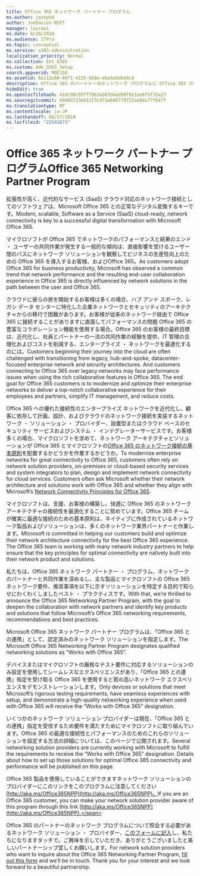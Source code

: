 ```yaml
---
title: Office 365 ネットワーク パートナー プログラム
ms.author: josephd
author: JoeDavies-MSFT
manager: laurawi
ms.date: 8/20/2018
ms.audience: ITPro
ms.topic: conceptual
ms.service: o365-administration
localization_priority: Normal
ms.collection: Ent_O365
ms.custom: Adm_O365_Setup
search.appverid: MOE150
ms.assetid: 8a113a50-0071-4155-bb8e-eba5a8dbd4c8
description: Office 365 のパートナーのネットワーク プログラムに Office 365 の操作として認定を取得するためにデバイスを使用します。
hideEdit: true
ms.openlocfilehash: 41dc90c95fff9b3abb7d4ed90f9e1ee6f5f35a17
ms.sourcegitcommit: 69d60723e611f3c973a6d6779722aa9da77f647f
ms.translationtype: MT
ms.contentlocale: ja-JP
ms.lasthandoff: 08/27/2018
ms.locfileid: "22541673"
---
```

# <a name="office-365-networking-partner-program"></a><span data-ttu-id="d8a5a-103">Office 365 ネットワーク パートナー プログラム</span><span class="sxs-lookup"><span data-stu-id="d8a5a-103">Office 365 Networking Partner Program</span></span>

<span data-ttu-id="d8a5a-104">拡張性が高く、近代的なサービス (SaaS) クラウド対応のネットワーク接続としてのソフトウェアは、Microsoft Office 365 との正常なデジタル変換するキーです。</span><span class="sxs-lookup"><span data-stu-id="d8a5a-104">Modern, scalable, Software as a Service (SaaS) cloud-ready, network connectivity is key to a successful digital transformation with Microsoft Office 365.</span></span>  

<span data-ttu-id="d8a5a-105">マイクロソフトが Office 365 でネットワークのパフォーマンスと結果のエンド ・ ユーザーの共同作業が発生する一般的な傾向は、直接影響を受けるユーザー間のパスにネットワーク ソリューションを観察してビジネスの生産性向上のための Office 365 を導入するお客様、およびOffice 365。</span><span class="sxs-lookup"><span data-stu-id="d8a5a-105">As customers adopt Office 365 for business productivity, Microsoft has observed a common trend that network performance and the resulting end-user collaboration experience in Office 365 is directly influenced by network solutions in the path between the user and Office 365.</span></span>  

<span data-ttu-id="d8a5a-p101">クラウドに彼らの旅を開始するお客様は多くの場合、ハブ アンド スポーク、レガシ データ センターに特化した企業ネットワークとセキュリティのアーキテクチャからの移行で困難があります。お客様が従来のネットワーク経由で Office 365 に接続することがありますに直面してパフォーマンスの問題 Office 365 の豊富なコラボレーション機能を使用する場合。Office 365 のお客様の最終目標は、近代化し、社員とパートナーの一流の共同作業の経験を提供、IT 管理の合理化およびコストを削減する、エンタープライズ ・ ネットワークを最適化するのには。</span><span class="sxs-lookup"><span data-stu-id="d8a5a-p101">Customers beginning their journey into the cloud are often challenged with transitioning from legacy, hub-and-spoke, datacenter-focused enterprise network and security architectures. And customers connecting to Office 365 over legacy networks may face performance issues when using the rich collaborative features in Office 365. The end goal for Office 365 customers is to modernize and optimize their enterprise networks to deliver a top-notch collaborative experience for their employees and partners, simplify IT management, and reduce costs.</span></span> 

<span data-ttu-id="d8a5a-p102">Office 365 への優れた接続性のエンタープライズ ネットワークを近代化し、顧客に依存して計画、設計、およびクラウドのネットワーク接続を実装するネットワーク ・ ソリューション ・ プロバイダー、設置型またはクラウド ベースのセキュリティ サービスおよびシステム ・ インテグレーターサービスです。お客様多くの場合、マイクロソフトを求めて、ネットワーク アーキテクチャとソリューションが Office 365 とマイクロソフトの[Office 365 のネットワーク接続の基本原則](http://aka.ms/PNC)を配置するかどうかを作業するかどうか。</span><span class="sxs-lookup"><span data-stu-id="d8a5a-p102">To modernize enterprise networks for great connectivity to Office 365, customers often rely on network solution providers, on-premises or cloud-based security services and system integrators to plan, design and implement network connectivity for cloud services. Customers often ask Microsoft whether their network architecture and solutions work with Office 365 and whether they align with Microsoft’s [Network Connectivity Principles for Office 365](http://aka.ms/PNC).</span></span>  

<span data-ttu-id="d8a5a-p103">マイクロソフトは、支援、お客様の構築し、快適に Office 365 のネットワーク アーキテクチャの接続性を最適化することに努めています。Office 365 チームが確実に最適な接続のための基本原則は、ネイティブに作成されているネットワーク製品およびソリューションは、多くのネットワーク業界パートナーと作業します。</span><span class="sxs-lookup"><span data-stu-id="d8a5a-p103">Microsoft is committed in helping our customers build and optimize their network architecture connectivity for the best Office 365 experience. The Office 365 team is working with many network industry partners to help ensure that the key principles for optimal connectivity are natively built into their network product and solutions.</span></span> 

<span data-ttu-id="d8a5a-113">私たちは、Office 365 ネットワーク パートナー ・ プログラム、ネットワークのパートナーと共同作業を深めるし、主な製品とマイクロソフトの Office 365 ネットワーク要件、推奨事項を以下に示すソリューションを特定する目的で知らせにわくわくしましたベスト ・ プラクティスです。</span><span class="sxs-lookup"><span data-stu-id="d8a5a-113">With that, we’re thrilled to announce the Office 365 Networking Partner Program, with the goal to deepen the collaboration with network partners and identify key products and solutions that follow Microsoft’s Office 365 networking requirements, recommendations and best practices.</span></span> 

<span data-ttu-id="d8a5a-114">Microsoft Office 365 ネットワーク パートナー プログラムは、「Office 365 との連携」として、認定済みのネットワーク ソリューションを指定します。</span><span class="sxs-lookup"><span data-stu-id="d8a5a-114">The Microsoft Office 365 Networking Partner Program designates qualified networking solutions as “Works with Office 365”.</span></span>  

<span data-ttu-id="d8a5a-115">デバイスまたはマイクロソフトの厳格なテスト要件に対応するソリューションのみ設定を使用してシームレスなエクスペリエンスがあり、「Office 365 との連携」指定を受け取る Office 365 を使用すると質の高いネットワーク エクスペリエンスをデモンストレーションします。</span><span class="sxs-lookup"><span data-stu-id="d8a5a-115">Only devices or solutions that meet Microsoft’s rigorous testing requirements, have seamless experiences with setup, and demonstrate a high-quality networking experience when used with Office 365 will receive the “Works with Office 365” designation.</span></span>  

<span data-ttu-id="d8a5a-p104">いくつかのネットワーク ソリューション プロバイダーは現在、「Office 365 との連携」指定を受信するため要件を満たすためにマイクロソフトに取り組んでいます。Office 365 の最適な接続性とパフォーマンスのためのこれらのソリューションを設定する方法の詳細については、このページで公開されます。</span><span class="sxs-lookup"><span data-stu-id="d8a5a-p104">Several networking solution providers are currently working with Microsoft to fulfill the requirements to receive the “Works with Office 365” designation. Details about how to set up those solutions for optimal Office 365 connectivity and performance will be published on this page.</span></span>  

<span data-ttu-id="d8a5a-118">Office 365 製品を使用していることができますネットワーク ソリューションのプロバイダーにこのリンクをこのプログラムに注意してください[http://aka.ms/Office365NPP](http://aka.ms/Office365NPP)。</span><span class="sxs-lookup"><span data-stu-id="d8a5a-118">If you are an Office 365 customer, you can make your network solution provider aware of this program through this link [http://aka.ms/Office365NPP](http://aka.ms/Office365NPP).</span></span>

<span data-ttu-id="d8a5a-p105">Office 365 のパートナーのネットワーク プログラムについて照会する必要があるネットワーク ソリューション ・ プロバイダー、[このフォームに記入](https://forms.office.com/Pages/ResponsePage.aspx?id=v4j5cvGGr0GRqy180BHbRyOZxByRF1dLgv7k6ye5z8pUMTNCVTYyVk9GNEYzWjFOVkI1SzdJNUkyWi4u)し、私たちになりますタッチで。ご興味を示していただき、ありがとうございましたと美しいパートナーシップ宜しくお願いします。</span><span class="sxs-lookup"><span data-stu-id="d8a5a-p105">For network solution providers who want to inquire about the Office 365 Networking Partner Program, [fill out this form](https://forms.office.com/Pages/ResponsePage.aspx?id=v4j5cvGGr0GRqy180BHbRyOZxByRF1dLgv7k6ye5z8pUMTNCVTYyVk9GNEYzWjFOVkI1SzdJNUkyWi4u) and we’ll be in touch. Thank you for your interest and we look forward to a beautiful partnership.</span></span> 

